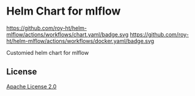 # Helm Chart for mlflow

https://github.com/roy-ht/helm-mlflow/actions/workflows/chart.yaml/badge.svg
https://github.com/roy-ht/helm-mlflow/actions/workflows/docker.yaml/badge.svg


Customied helm chart for mlflow

## License

[Apache License 2.0](/LICENSE.md)

